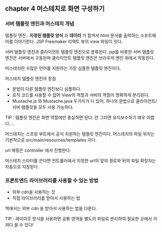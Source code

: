 ## chapter 4 머스테치로 화면 구성하기

### 서버 템플릿 엔진과 머스테치 개념

템플릿 엔진 : __지정된 템플릿 양식__ 과 __데이터__ 가 합쳐서 html 문서를 출력하는 소프트웨어를 이야기한다. JSP Freemaker 리액트 뷰의 view 파일이 잇다.

서버 템플릿 엔진과 클라이언트 템플릿 엔진으로 분류된다. jsp를 비롯한 서버 템플릿 엔진은 서버에서 구동된며 클라이언트 템플릿 엔진은 브라우저 엔진 위에서 작동한다.

머스테치란 수많은 언어를 지원하는 가장 심플한 템플릿 엔진이다. 

머스테치 템플릿 엔진의 장점

- 문법이 다른 템플릿 엔진보다 심플하다.
- 로직 코드를 사용할 수 없어 View의 역할과 서버의 역할이 명확하게 분리된다.
- Mustache.js 와 Mustache.java 두가지가 다 있어, 하나의 문법으로 클라이언트/서버 템플릿을 모두 사용 가능하다.

TIP : 템플릿 엔진은 화면 역할에만 충실하면 된다. 안 그러면 유지보수하기 매우 어렵다....

머스테치는 스프링 부트에서 공식 지원하는 템플릿 엔진이다. 머스테치의 파일 위치는 기본적으로 src/main/resources/templates 이다.

url 매핑은 controller 에서 진행한다.

머스테치 스타터를 쓴다면 컨트롤러에서 지정한 url의 앞의 경로와 뒤의 파일 확장자는 자동으로 지정된다.

### 프론트엔드 라이브러리를 사용할 수 있는 방법

- 외부 cdn을 사용하는 것
- 직접 라이브러리를 받아서 사용하는 법

책에서는 외부 cdn 을 받아서 사용하는 법을 다룬다. 

TIP : 레이아웃 방식을 사용하면 공통 영역을 별도의 파일로 분리하여 필요한 곳에서 가져다 쓸 수 있다!
